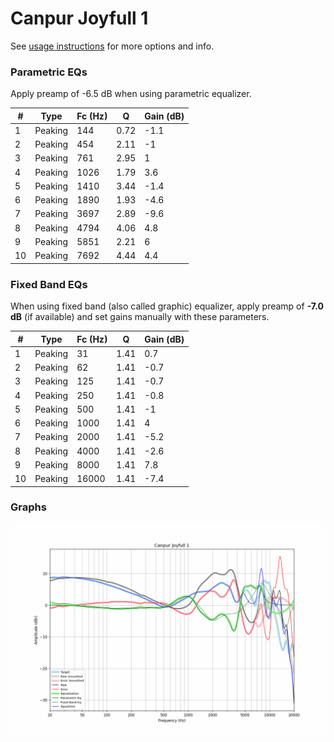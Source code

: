 # Canpur Joyfull 1
See [usage instructions](https://github.com/jaakkopasanen/AutoEq#usage) for more options and info.

### Parametric EQs
Apply preamp of -6.5 dB when using parametric equalizer.

|   # | Type    |   Fc (Hz) |    Q |   Gain (dB) |
|-----|---------|-----------|------|-------------|
|   1 | Peaking |       144 | 0.72 |        -1.1 |
|   2 | Peaking |       454 | 2.11 |        -1   |
|   3 | Peaking |       761 | 2.95 |         1   |
|   4 | Peaking |      1026 | 1.79 |         3.6 |
|   5 | Peaking |      1410 | 3.44 |        -1.4 |
|   6 | Peaking |      1890 | 1.93 |        -4.6 |
|   7 | Peaking |      3697 | 2.89 |        -9.6 |
|   8 | Peaking |      4794 | 4.06 |         4.8 |
|   9 | Peaking |      5851 | 2.21 |         6   |
|  10 | Peaking |      7692 | 4.44 |         4.4 |

### Fixed Band EQs
When using fixed band (also called graphic) equalizer, apply preamp of **-7.0 dB** (if available) and set gains manually with these parameters.

|   # | Type    |   Fc (Hz) |    Q |   Gain (dB) |
|-----|---------|-----------|------|-------------|
|   1 | Peaking |        31 | 1.41 |         0.7 |
|   2 | Peaking |        62 | 1.41 |        -0.7 |
|   3 | Peaking |       125 | 1.41 |        -0.7 |
|   4 | Peaking |       250 | 1.41 |        -0.8 |
|   5 | Peaking |       500 | 1.41 |        -1   |
|   6 | Peaking |      1000 | 1.41 |         4   |
|   7 | Peaking |      2000 | 1.41 |        -5.2 |
|   8 | Peaking |      4000 | 1.41 |        -2.6 |
|   9 | Peaking |      8000 | 1.41 |         7.8 |
|  10 | Peaking |     16000 | 1.41 |        -7.4 |

### Graphs
![](./Canpur%20Joyfull%201.png)
